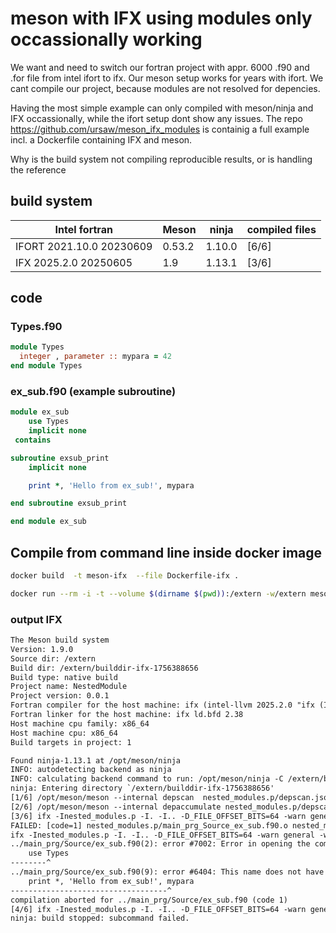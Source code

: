 # meson with IFX using modules only occassionally working

We want and need to switch our fortran project with appr. 6000 .f90 and .for file from intel ifort to ifx. Our meson setup works for years with ifort. 
We cant compile our project, because modules are not resolved for depencies.

Having the most simple example can only compiled with meson/ninja and IFX occassionally, while the ifort setup dont show any issues.
The repo https://github.com/ursaw/meson_ifx_modules is containig a full example incl. a Dockerfile containing IFX and meson.

Why is the build system not compiling reproducible results, or is handling the  reference

## build system

|Intel fortran             |   Meson  |    ninja  |   compiled files       |
|  ------                  |   -----  |    -----  |    -----               |
|IFORT 2021.10.0 20230609  |   0.53.2 |    1.10.0 |    [6/6]               |
|IFX 2025.2.0 20250605     |   1.9    |    1.13.1 |    [3/6]               |

## code

### Types.f90

```fortran
module Types
  integer , parameter :: mypara = 42
end module Types
```

### ex_sub.f90  (example subroutine)

```fortran
module ex_sub
    use Types
    implicit none
 contains

subroutine exsub_print
    implicit none   

    print *, 'Hello from ex_sub!', mypara

end subroutine exsub_print

end module ex_sub
```

## Compile from command line inside docker image

```sh
docker build  -t meson-ifx  --file Dockerfile-ifx .

docker run --rm -i -t --volume $(dirname $(pwd)):/extern -w/extern meson-ifx:latest rebuild_IFX.sh
```

### output IFX

```txt
The Meson build system
Version: 1.9.0
Source dir: /extern
Build dir: /extern/builddir-ifx-1756388656
Build type: native build
Project name: NestedModule
Project version: 0.0.1
Fortran compiler for the host machine: ifx (intel-llvm 2025.2.0 "ifx (IFX) 2025.2.0 20250605")
Fortran linker for the host machine: ifx ld.bfd 2.38
Host machine cpu family: x86_64
Host machine cpu: x86_64
Build targets in project: 1

Found ninja-1.13.1 at /opt/meson/ninja
INFO: autodetecting backend as ninja
INFO: calculating backend command to run: /opt/meson/ninja -C /extern/builddir-ifx-1756388656 -v
ninja: Entering directory `/extern/builddir-ifx-1756388656'
[1/6] /opt/meson/meson --internal depscan  nested_modules.p/depscan.json nested_modules.p/nested_modules.dat
[2/6] /opt/meson/meson --internal depaccumulate nested_modules.p/depscan.dd nested_modules.p/depscan.json
[3/6] ifx -Inested_modules.p -I. -I.. -D_FILE_OFFSET_BITS=64 -warn general -warn truncated_source -O0 -g -traceback -module nested_modules.p -o nested_modules.p/main_prg_Source_ex_sub.f90.o -c ../main_prg/Source/ex_sub.f90
FAILED: [code=1] nested_modules.p/main_prg_Source_ex_sub.f90.o nested_modules.p/ex_sub.mod 
ifx -Inested_modules.p -I. -I.. -D_FILE_OFFSET_BITS=64 -warn general -warn truncated_source -O0 -g -traceback -module nested_modules.p -o nested_modules.p/main_prg_Source_ex_sub.f90.o -c ../main_prg/Source/ex_sub.f90
../main_prg/Source/ex_sub.f90(2): error #7002: Error in opening the compiled module file.  Check INCLUDE paths.   [TYPES]
    use Types
--------^
../main_prg/Source/ex_sub.f90(9): error #6404: This name does not have a type, and must have an explicit type.   [MYPARA]
    print *, 'Hello from ex_sub!', mypara
-----------------------------------^
compilation aborted for ../main_prg/Source/ex_sub.f90 (code 1)
[4/6] ifx -Inested_modules.p -I. -I.. -D_FILE_OFFSET_BITS=64 -warn general -warn truncated_source -O0 -g -traceback -module nested_modules.p -o nested_modules.p/main_prg_Source_Types.f90.o -c ../main_prg/Source/Types.f90
ninja: build stopped: subcommand failed.
```
